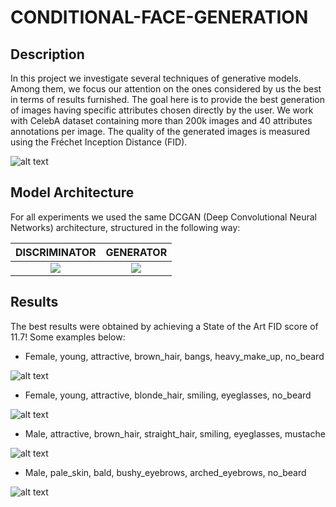 # CONDITIONAL-FACE-GENERATION

## Description
In this project we investigate several techniques of generative models. Among them, we focus our attention on the ones considered by us the best in terms of results furnished. The goal here is to provide the best generation of images having specific attributes chosen directly by the user. 
We work with CelebA dataset containing more than 200k images and 40 attributes annotations per image. The quality of the generated images is measured using the Fréchet Inception Distance (FID).

![alt text](https://user-images.githubusercontent.com/57104110/136570871-795253b7-f514-45d8-a471-0568c9cc618b.png)

## Model Architecture
For all experiments we used the same DCGAN (Deep Convolutional Neural Networks) architecture, structured in the following way:

DISCRIMINATOR              | GENERATOR
:-------------------------:|:-------------------------:
![](https://user-images.githubusercontent.com/57104110/136574739-17668993-2321-4c3b-9e6d-3efacf92deaf.png) | ![](https://user-images.githubusercontent.com/57104110/136574554-73fcf4d8-0c80-4b44-a76c-b33b910dc221.png)

## Results
The best results were obtained by achieving a State of the Art FID score of 11.7! Some examples below:

* Female, young, attractive, brown_hair, bangs, heavy_make_up, no_beard

![alt text](https://user-images.githubusercontent.com/57104110/136577480-81236702-3963-4d59-bffb-c582cca756c7.png)


* Female, young, attractive, blonde_hair, smiling, eyeglasses, no_beard

![alt text](https://user-images.githubusercontent.com/57104110/136577861-b22c6e89-2ea0-48e8-bebb-0595345a8371.png)


* Male, attractive, brown_hair, straight_hair, smiling, eyeglasses, mustache

![alt text](https://user-images.githubusercontent.com/57104110/136577694-08a4f6bd-4eca-42fe-9c46-677f6d819b09.png)


* Male, pale_skin, bald, bushy_eyebrows, arched_eyebrows, no_beard

![alt text](https://user-images.githubusercontent.com/57104110/136578022-4243dd58-895f-4713-a6a1-c3353d4313b3.png)
